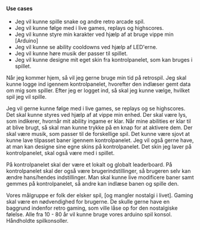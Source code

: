 #### Use cases

-   Jeg vil kunne spille snake og andre retro arcade spil.
-   Jeg vil kunne følge med i live games, replays og highscores.
-   Jeg vil kunne styre min karakter ved hjælp af at bruge vippe min [Arduino]
-   Jeg vil kunne se ability cooldowns ved hjælp af LED'erne.
-   Jeg vil kunne høre musik der passer til spillet.
-   Jeg vil kunne designe mit eget skin fra kontrolpanelet, som kan bruges i spillet.

Når jeg kommer hjem, så vil jeg gerne bruge min tid på retrospil. Jeg skal kunne logge ind igennem kontrolpanelet, hvorefter den indlæser gemt data om mig som spiller. Efter jeg er logget ind, så skal jeg kunne vælge, hvilket spil jeg vil spille.

Jeg vil gerne kunne følge med i live games, se replays og se highscores. Det skal kunne styres ved hjælp af at vippe min enhed. Der skal være lys, som indikerer, hvornår mit ability ingame er klar. Når mine abilities er klar til at blive brugt, så skal man kunne trykke på en knap for at aktivere dem. Der skal være musik, som passer til de forskellige spil. Det kunne være sjovt at kunne lave tilpasset baner igennem kontrolpanelet. Jeg vil også gerne have, at man kan designe sine egne skins på kontrolpanelet. Det skin jeg laver på kontrolpanelet, skal også være med i spillet.

På kontrolpanelet skal der være et lokalt og globalt leaderboard. På kontrolpanelet skal der også være brugerindstillinger, så brugeren selv kan ændre hans/hendes indstillinger. Man skal kunne live modificere baner samt gemmes på kontrolpanelet, så andre kan indlæse banen og spille den.

Vores målgruppe er folk der elsker spil, [og mangler nostalgi i livet]. Gaming skal være en nødvendighed for brugerne. De skulle gerne have en baggrund indenfor retro gaming, som ville låse op for den nostalgiske følelse.
Alle fra 10 - 80 år vil kunne bruge vores arduino spil konsol. Håndholdte spilkonsoller.
